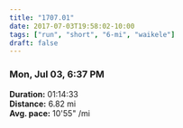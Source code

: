 ```yaml
---
title: "1707.01"
date: 2017-07-03T19:58:02-10:00
tags: ["run", "short", "6-mi", "waikele"]
draft: false
---
```


### Mon, Jul 03, 6:37 PM

**Duration:** 01:14:33  
**Distance:** 6.82 mi  
**Avg. pace:** 10'55" /mi
